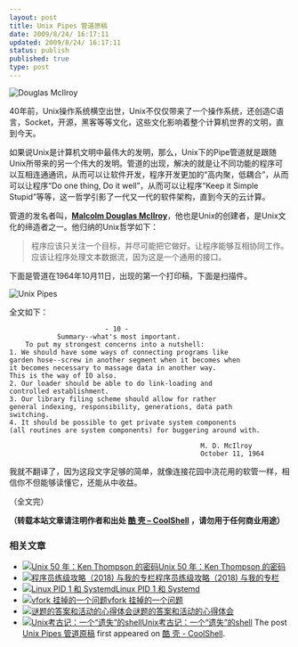 ```yaml
---
layout: post
title: Unix Pipes 管道原稿
date: 2009/8/24/ 16:17:11
updated: 2009/8/24/ 16:17:11
status: publish
published: true
type: post
---
```


![Douglas McIlroy](https://coolshell.cn/wp-content/uploads/2009/08/Douglas-McIlroy.jpg "Douglas McIlroy")


40年前，Unix操作系统横空出世，Unix不仅仅带来了一个操作系统，还创造C语言，Socket，开源，黑客等等文化，这些文化影响着整个计算机世界的文明，直到今天。


如果说Unix是计算机文明中最伟大的发明，那么，Unix下的Pipe管道就是跟随Unix所带来的另一个伟大的发明。管道的出现，解决的就是让不同功能的程序可以互相连通通讯，从而可以让软件开发，程序开发更加的“高内聚，低耦合”，从而可以让程序“Do one thing, Do it well”，从而可以让程序“Keep it Simple Stupid”等等，这一哲学引影了一代又一代的软件架构，直到今天的云计算。


管道的发名者叫，[**Malcolm Douglas McIlroy**](http://en.wikipedia.org/wiki/Douglas_McIlroy)，他也是Unix的创建者，是Unix文化的缔造者之一。他归纳的Unix哲学如下：



> 程序应该只关注一个目标，并尽可能把它做好。让程序能够互相协同工作。应该让程序处理文本数据流，因为这是一个通用的接口。
> 
> 



下面是管道在1964年10月11日，出现的第一个打印稿，下面是扫描件。



![Unix Pipes](https://coolshell.cn/wp-content/uploads/2009/08/pipe.png "Unix Pipes")


全文如下：



```
                        - 10 -
            Summary--what's most important.
    To put my strongest concerns into a nutshell:
1. We should have some ways of connecting programs like
garden hose--screw in another segment when it becomes when
it becomes necessary to massage data in another way.
This is the way of IO also.
2. Our loader should be able to do link-loading and
controlled establishment.
3. Our library filing scheme should allow for rather
general indexing, responsibility, generations, data path
switching.
4. It should be possible to get private system components
(all routines are system components) for buggering around with.

                                                M. D. McIlroy
                                                October 11, 1964

```

我就不翻译了，因为这段文字足够的简单，就像连接花园中浇花用的软管一样，相信你不但能够读懂它，还能从中收益。


（全文完）



**（转载本站文章请注明作者和出处 [酷 壳 – CoolShell](https://coolshell.cn/) ，请勿用于任何商业用途）**



### 相关文章

* [![Unix 50 年：Ken Thompson 的密码](https://coolshell.cn/wp-content/uploads/2019/11/ken.dennis-300x186-1-150x150.jpeg)](https://coolshell.cn/articles/19996.html)[Unix 50 年：Ken Thompson 的密码](https://coolshell.cn/articles/19996.html)
* [![程序员练级攻略（2018)  与我的专栏](https://coolshell.cn/wp-content/uploads/2018/05/300x262-150x150.jpg)](https://coolshell.cn/articles/18360.html)[程序员练级攻略（2018) 与我的专栏](https://coolshell.cn/articles/18360.html)
* [![Linux PID 1 和 Systemd](https://coolshell.cn/wp-content/uploads/2017/07/systemd-1-150x150.jpeg)](https://coolshell.cn/articles/17998.html)[Linux PID 1 和 Systemd](https://coolshell.cn/articles/17998.html)
* [![vfork 挂掉的一个问题](https://coolshell.cn/wp-content/uploads/2014/11/tux-fork-150x150.gif)](https://coolshell.cn/articles/12103.html)[vfork 挂掉的一个问题](https://coolshell.cn/articles/12103.html)
* [![谜题的答案和活动的心得体会](https://coolshell.cn/wp-content/uploads/2014/08/puzzle-150x150.png)](https://coolshell.cn/articles/11847.html)[谜题的答案和活动的心得体会](https://coolshell.cn/articles/11847.html)
* [![Unix考古记：一个“遗失”的shell](https://coolshell.cn/wp-content/uploads/2013/04/figure1-150x150.gif)](https://coolshell.cn/articles/9410.html)[Unix考古记：一个“遗失”的shell](https://coolshell.cn/articles/9410.html)
The post [Unix Pipes 管道原稿](https://coolshell.cn/articles/1351.html) first appeared on [酷 壳 - CoolShell](https://coolshell.cn).